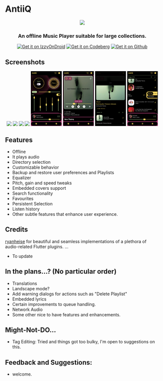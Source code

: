 # AntiiQ


<div align="center"><img src="collection/data/AntiiQ.png" width="150"></div>

<h3 align="center">An offline Music Player suitable for large collections.</h3>

<div align="center">

[![Get it on IzzyOnDroid](https://img.shields.io/badge/IzzyOnDroid-red?style=for-the-badge&logo=f-droid&labelColor=black)](https://apt.izzysoft.de/packages/com.coleblvck.antiiq)
[![Get it on Codeberg](https://img.shields.io/badge/Codeberg-blue?style=for-the-badge&logo=codeberg&labelColor=black)](https://codeberg.org/coleblvck/AntiiQ/releases)
[![Get it on Github](https://img.shields.io/badge/Github-white?style=for-the-badge&logo=github&labelColor=black)](https://github.com/coleblvck/AntiiQ/releases)

</div>

## Screenshots

<div align="center">
    <img src="fastlane/metadata/android/en-US/images/phoneScreenshots/1.png" width="20%">
    <img src="fastlane/metadata/android/en-US/images/phoneScreenshots/2.png" width="20%">
    <img src="fastlane/metadata/android/en-US/images/phoneScreenshots/3.png" width="20%">
    <img src="fastlane/metadata/android/en-US/images/phoneScreenshots/4.png" width="20%">
    <img src="fastlane/metadata/android/en-US/images/phoneScreenshots/5.png" width="20%">
    <img src="fastlane/metadata/android/en-US/images/phoneScreenshots/6.png" width="20%">
    <img src="fastlane/metadata/android/en-US/images/phoneScreenshots/7.png" width="20%">
    <img src="fastlane/metadata/android/en-US/images/phoneScreenshots/8.png" width="20%">
</div>


## Features

- Offline
- It plays audio
- Directory selection
- Customizable behavior
- Backup and restore user preferences and Playlists
- Equalizer
- Pitch, gain and speed tweaks
- Embedded covers support
- Search functionality
- Favourites
- Persistent Selection
- Listen history
- Other subtle features that enhance user experience.


## Credits
[ryanheise](https://github.com/ryanheise) for beautiful and seamless implementations of a plethora of audio-related Flutter plugins.
...
- To update


## In the plans...? (No particular order)
- Translations
- Landscape mode?
- Add warning dialogs for actions such as "Delete Playlist"
- Embedded lyrics
- Certain improvements to queue handling.
- Network Audio
- Some other nice to have features and enhancements.

## Might-Not-DO...
- Tag Editing: Tried and things got too bulky, I'm open to suggestions on this.

## Feedback and Suggestions:
- welcome.